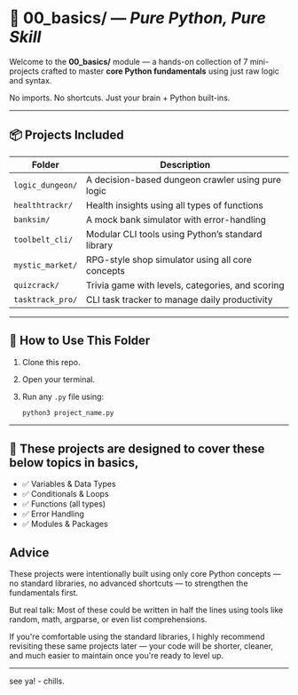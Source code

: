 # 🔹 00\_basics/ — *Pure Python, Pure Skill*

Welcome to the **00\_basics/** module — a hands-on collection of 7 mini-projects crafted to master **core Python fundamentals** using just raw logic and syntax.

No imports. No shortcuts. Just your brain + Python built-ins.

---

## 📦 Projects Included

| Folder           | Description                                       |
| ---------------- | ------------------------------------------------- |
| `logic_dungeon/` | A decision-based dungeon crawler using pure logic |
| `healthtrackr/`  | Health insights using all types of functions      |
| `banksim/`       | A mock bank simulator with error-handling         |
| `toolbelt_cli/`  | Modular CLI tools using Python’s standard library |
| `mystic_market/` | RPG-style shop simulator using all core concepts  |
| `quizcrack/`     | Trivia game with levels, categories, and scoring  |
| `tasktrack_pro/` | CLI task tracker to manage daily productivity     |

---

## 🧰 How to Use This Folder

1. Clone this repo.
2. Open your terminal.
3. Run any `.py` file using:

   ```bash
   python3 project_name.py
   ```
---

## 🧠 These projects are designed to cover these below topics in basics,

* ✅ Variables & Data Types
* ✅ Conditionals & Loops
* ✅ Functions (all types)
* ✅ Error Handling
* ✅ Modules & Packages

## Advice

These projects were intentionally built using only core Python concepts — no standard libraries, no advanced shortcuts — to strengthen the fundamentals first.

But real talk:
Most of these could be written in half the lines using tools like random, math, argparse, or even list comprehensions.

If you're comfortable using the standard libraries, I highly recommend revisiting these same projects later — your code will be shorter, cleaner, and much easier to maintain once you're ready to level up.

---
see ya! - chills.
